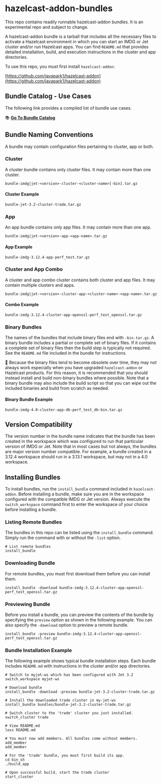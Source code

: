 # hazelcast-addon-bundles

This repo contains readily runnable hazelcast-addon bundles. It is an experimental repo and subject to change.

A hazelcast-addon bundle is a tarball that includes all the necessary files to activate a Hazelcast environment in which you can start an IMDG or Jet cluster and/or run Hazelcast apps. You can find `README.md` that provides detailed installation, build, and execution instructions in the cluster and app directories.

To use this repo, you must first install `hazelcast-addon`:

[https://github.com/javapark1/hazelcast-addon](https://github.com/javapark1/hazelcast-addon)

## Bundle Catalog - Use Cases

The following link provides a compiled list of bundle use cases.

:books: **[Go To Bundle Catalog](Bundle-Catalog.md)**

## Bundle Naming Conventions

A bundle may contain configuration files pertaining to cluster, app or both. 

### Cluster

A cluster bundle contains only cluster files. It may contain more than one cluster.

```console
bundle-imdg|jet-<version>-cluster-<cluster-name>[-bin].tar.gz
```
#### Cluster Example

```console
bundle-jet-3.2-cluster-trade.tar.gz
```

### App

An app bundle contains only app files. It may contain more than one app.

```console
bundle-imdg|jet-<version>-app-<app-name>.tar.gz
```

#### App Example

```console
bundle-imdg-3.12.4-app-perf_test.tar.gz
```

### Cluster and App Combo

A cluster and app combo cluster contains both cluster and app files. It may contain multiple clusters and apps.

```console
bundle-imdg|jet-<version>-cluster-app-<cluster-name>-<app-name>.tar.gz
``` 

#### Combo Example

```console
bundle-imdg-3.12.4-cluster-app-openssl-perf_test_openssl.tar.gz
```

### Binary Bundles

The names of the bundles that include binary files end with `-bin.tar.gz`. A binary bundle includes a partial or complete set of binary files. If it contains a complete set of binary files then the build step is typically not required. See the `README.md` file included in the bundle for instructions.

:pushpin: Because the binary files tend to become obsolete over time, they may not always work especially when you have upgraded `hazelcast-addon` or Hazelcast products. For this reason, it is recommended that you should instead install and build non-binary bundles where possible. Note that a binary bundle may also include the build script so that you can wipe out the included binaries and build from scratch as needed.

#### Binary Bundle Example

```console
bundle-imdg-4.0-cluster-app-db-perf_test_db-bin.tar.gz
```

## Version Compatibility

The version number in the bundle name indicates that the bundle has been created in the workspace which was configured to run that particular version of IMDG or Jet. Note that in most cases but not always, the bundles are major version number compatible. For example, a bundle created in a 3.12.4 workspace should run in a 3.13.1 workspace, but may not in a 4.0 workspace.

## Installing Bundles

To install bundles, run the `install_bundle` command included in `hazelcast-addon`. Before installing a bundle, make sure you are in the workspace configured with the compatible IMDG or Jet version. Always execute the `switch_workspace` command first to enter the workspace of your choice before installing a bundle.

### Listing Remote Bundles

The bundles in this repo can be listed using the `install_bundle` command. Simply run the command with or without the `-list` option.

```console
# List remote bundles
install_bundle
```

### Downloading Bundle

For remote bundles, you must first download them before you can install them.

```console
install_bundle -download bundle-imdg-3.12.4-cluster-app-openssl-perf_test_openssl.tar.gz
```

### Previewing Bundle

Before you install a bundle, you can preview the contents of the bundle by specifying the `preview` option as shown in the following example. You can also specify the `-download` option to preview a remote bundle.

```console
install_bundle -preview bundle-imdg-3.12.4-cluster-app-openssl-perf_test_openssl.tar.gz
```

### Bundle Installation Example

The following example shows typical bundle installation steps. Each bundle includes `README.md` with instructions in the cluster and/or app directories.

```console
# Switch to myjet-ws which has been configured with Jet 3.2
switch_workspace myjet-ws

# Download bundle
install_bundle -download -preview bundle-jet-3.2-cluster-trade.tar.gz

# Install the downloaded trade cluster in my-jet-ws
install_bundle bundles/bundle-jet-3.2-cluster-trade.tar.gz

# Switch cluster to the 'trade' cluster you just installed.
switch_cluster trade

# View README.md
less README.md

# You must now add members. All bundles come without members.
add_member
add_member

# For the 'trade' bundle, you must first build its app.
cd bin_sh
./build_app

# Upon successful build, start the trade cluster
start_cluster
```
